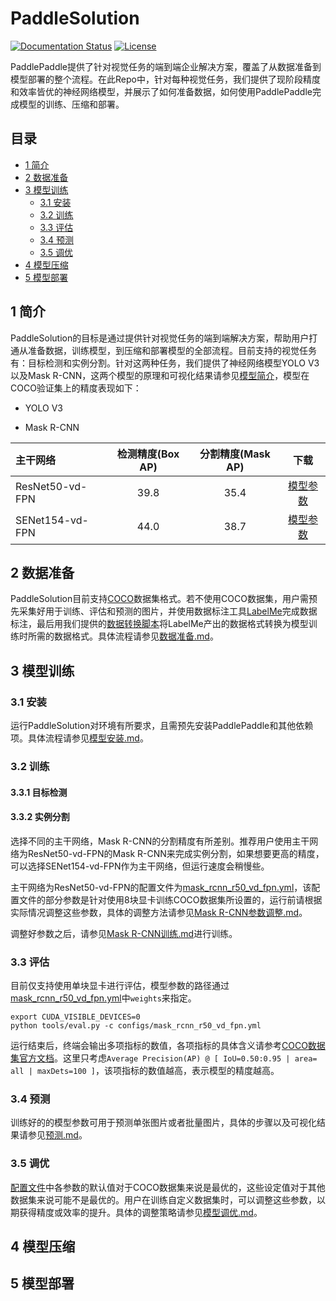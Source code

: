 # PaddleSolution

[![Documentation Status](https://img.shields.io/badge/docs-latest-brightgreen.svg?style=flat)](https://github.com/jiangjiajun/PaddleSolution) [![License](https://img.shields.io/badge/license-Apache%202-blue.svg)](LICENSE)

PaddlePaddle提供了针对视觉任务的端到端企业解决方案，覆盖了从数据准备到模型部署的整个流程。在此Repo中，针对每种视觉任务，我们提供了现阶段精度和效率皆优的神经网络模型，并展示了如何准备数据，如何使用PaddlePaddle完成模型的训练、压缩和部署。


## 目录
* [1 简介](#1-简介)
* [2 数据准备](#2-数据准备)
* [3 模型训练](#3-模型训练)
  * [3.1 安装](#31-安装)
  * [3.2 训练](#32-训练)
  * [3.3 评估](#33-评估)
  * [3.4 预测](#34-预测)
  * [3.5 调优](#35-调优)
* [4 模型压缩](#4-模型压缩)
* [5 模型部署](#5-模型部署)
## 1 简介

PaddleSolution的目标是通过提供针对视觉任务的端到端解决方案，帮助用户打通从准备数据，训练模型，到压缩和部署模型的全部流程。目前支持的视觉任务有：目标检测和实例分割。针对这两种任务，我们提供了神经网络模型YOLO V3以及Mask R-CNN，这两个模型的原理和可视化结果请参见[模型简介](./docs/1_简介/模型简介.md)，模型在COCO验证集上的精度表现如下：

* YOLO V3

* Mask R-CNN

| 主干网络             | 检测精度(Box AP) | 分割精度(Mask AP) |                           下载                           |
| :------------------ | :-------------: | :--------------: | :----------------------------------------------------------: |
| ResNet50-vd-FPN     |       39.8      |       35.4       | [模型参数](https://paddlemodels.bj.bcebos.com/object_detection/mask_rcnn_r50_vd_fpn_2x.tar)|
| SENet154-vd-FPN     |       44.0      |       38.7       | [模型参数](https://paddlemodels.bj.bcebos.com/object_detection/mask_rcnn_se154_vd_fpn_s1x.tar) |

## 2 数据准备

PaddleSolution目前支持[COCO](http://cocodataset.org)数据集格式。若不使用COCO数据集，用户需预先采集好用于训练、评估和预测的图片，并使用数据标注工具[LabelMe]((https://github.com/wkentaro/labelme))完成数据标注，最后用我们提供的[数据转换脚本]()将LabelMe产出的数据格式转换为模型训练时所需的数据格式。具体流程请参见[数据准备.md]()。

## 3 模型训练

### 3.1 安装

运行PaddleSolution对环境有所要求，且需预先安装PaddlePaddle和其他依赖项。具体流程请参见[模型安装.md]()。

### 3.2 训练

#### 3.3.1 目标检测

#### 3.3.2 实例分割

选择不同的主干网络，Mask R-CNN的分割精度有所差别。推荐用户使用主干网络为ResNet50-vd-FPN的Mask R-CNN来完成实例分割，如果想要更高的精度，可以选择SENet154-vd-FPN作为主干网络，但运行速度会稍慢些。

主干网络为ResNet50-vd-FPN的配置文件为[mask_rcnn_r50_vd_fpn.yml]()，该配置文件的部分参数是针对使用8块显卡训练COCO数据集所设置的，运行前请根据实际情况调整这些参数，具体的调整方法请参见[Mask R-CNN参数调整.md]()。

调整好参数之后，请参见[Mask R-CNN训练.md]()进行训练。


### 3.3 评估

目前仅支持使用单块显卡进行评估，模型参数的路径通过[mask_rcnn_r50_vd_fpn.yml]()中`weights`来指定。
```
export CUDA_VISIBLE_DEVICES=0
python tools/eval.py -c configs/mask_rcnn_r50_vd_fpn.yml
```
运行结束后，终端会输出多项指标的数值，各项指标的具体含义请参考[COCO数据集官方文档](http://cocodataset.org/#detection-eval)。这里只考虑`Average Precision(AP) @ [ IoU=0.50:0.95 | area= all | maxDets=100 ]`，该项指标的数值越高，表示模型的精度越高。

### 3.4 预测

训练好的的模型参数可用于预测单张图片或者批量图片，具体的步骤以及可视化结果请参见[预测.md]()。

### 3.5 调优

[配置文件]()中各参数的默认值对于COCO数据集来说是最优的，这些设定值对于其他数据集来说可能不是最优的。用户在训练自定义数据集时，可以调整这些参数，以期获得精度或效率的提升。具体的调整策略请参见[模型调优.md]()。

## 4 模型压缩

## 5 模型部署
